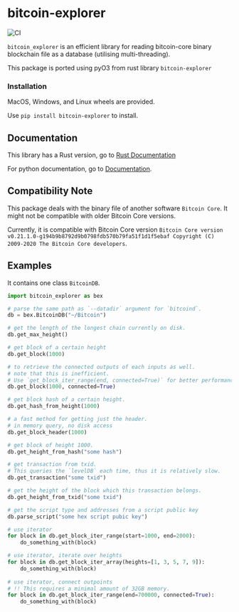 # bitcoin-explorer
![CI](https://github.com/Congyuwang/Py-Bitcoin-Explorer/actions/workflows/CI.yml/badge.svg)

`bitcoin_explorer` is an efficient library for reading
bitcoin-core binary blockchain file as a database (utilising multi-threading).

This package is ported using pyO3 from rust library `bitcoin-explorer`

### Installation

MacOS, Windows, and Linux wheels are provided.

Use `pip install bitcoin-explorer` to install.

## Documentation

This library has a Rust version, go to [Rust Documentation](https://docs.rs/bitcoin-explorer/)

For python documentation, go to [Documentation](https://congyuwang.github.io/Py-Bitcoin-Explorer/bitcoin_explorer.html).

## Compatibility Note

This package deals with the binary file of another software `Bitcoin Core`.
It might not be compatible with older Bitcoin Core versions.

Currently, it is compatible with Bitcoin Core version
`Bitcoin Core version v0.21.1.0-g194b9b8792d9b0798fdb570b79fa51f1d1f5ebaf
Copyright (C) 2009-2020 The Bitcoin Core developers`.

## Examples

It contains one class `BitcoinDB`.

```python
import bitcoin_explorer as bex

# parse the same path as `--datadir` argument for `bitcoind`.
db = bex.BitcoinDB("~/Bitcoin")

# get the length of the longest chain currently on disk.
db.get_max_height()

# get block of a certain height
db.get_block(1000)

# to retrieve the connected outputs of each inputs as well.
# note that this is inefficient.
# Use `get_block_iter_range(end, connected=True)` for better performance.
db.get_block(1000, connected=True)

# get block hash of a certain height.
db.get_hash_from_height(1000)

# a fast method for getting just the header.
# in memory query, no disk access
db.get_block_header(1000)

# get block of height 1000.
db.get_height_from_hash("some hash")

# get transaction from txid.
# This queries the `levelDB` each time, thus it is relatively slow.
db.get_transaction("some txid")

# get the height of the block which this transaction belongs.
db.get_height_from_txid("some txid")

# get the script type and addresses from a script public key
db.parse_script("some hex script pubic key")

# use iterator
for block in db.get_block_iter_range(start=1000, end=2000):
    do_something_with(block)

# use iterator, iterate over heights
for block in db.get_block_iter_array(heights=[1, 3, 5, 7, 9]):
    do_something_with(block)
    
# use iterator, connect outpoints
# !! This requires a minimal amount of 32GB memory. 
for block in db.get_block_iter_range(end=700000, connected=True):
    do_something_with(block)
```
